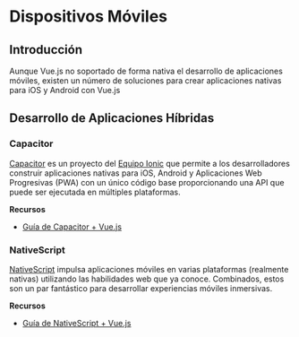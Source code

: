 # Dispositivos Móviles

## Introducción

Aunque Vue.js no soportado de forma nativa el desarrollo de aplicaciones móviles, existen un número de soluciones para crear aplicaciones nativas para iOS y Android con Vue.js

## Desarrollo de Aplicaciones Híbridas

### Capacitor

[Capacitor](https://capacitorjs.com/) es un proyecto del [Equipo Ionic](https://ionic.io/) que permite a los desarrolladores construir aplicaciones nativas para iOS, Android y Aplicaciones Web Progresivas (PWA) con un único código base proporcionando una API que puede ser ejecutada en múltiples plataformas.

**Recursos**

- [Guía de Capacitor + Vue.js](https://capacitorjs.com/solution/vue)

### NativeScript

[NativeScript](https://www.nativescript.org) impulsa aplicaciones móviles en varias plataformas (realmente nativas) utilizando las habilidades web que ya conoce. Combinados, estos son un par fantástico para desarrollar experiencias móviles inmersivas.

**Recursos**

- [Guía de NativeScript + Vue.js](https://nativescript.org/vue/)
